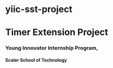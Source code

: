 # yiic-sst-project
<h1>Timer Extension Project</h1>
<h3>Young Innovator Internship Program,</h3>
<h4>Scaler School of Technology</h4>
<p></p>